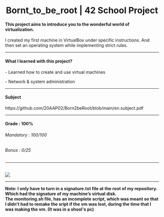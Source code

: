 <h1 align="center"> Bornt_to_be_root | 42 School Project </h1>
<h4>This project aims to introduce you to the wonderful world of virtualization.</h4>
<p>I created my first machine in VirtualBox under specific instructions. And then set an operating system while implementing strict rules.</p>

-----

<h4>What I learned with this project?</h4>
<p>- Learned how to create and use virtual machines</p>
<p>- Network & system administration</p>

-----

<h4>Subject</h4>
https://github.com/20AAP02/Born2beRoot/blob/main/en.subject.pdf

-----

<h4>Grade : 100%</h4>
<h6>Mandatory : 100/100</h6>
<h6>Bonus : 0/25</h6>

-----

<br>
 <img src="https://ebs-integrator.com/wp-content/uploads/2021/07/VM-1.jpg"
      onerror="this.onerror=null;this.src='https://www.google.com/url?sa=i&url=https%3A%2F%2Fmemegenerator.net%2Finstance%2F63013534%2Fcorrection-guy-no-no-no-thats-okay-your-services-will-no-longer-be-required&psig=AOvVaw3I6_XgwlRlXzEsTF6oL-d_&ust=1649186840153000&source=images&cd=vfe&ved=0CAoQjRxqFwoTCICJ2YKS-_YCFQAAAAAdAAAAABAJ';">

-----

<b>Note: I only have to turn in a signature.txt file at the root of my repository. Which had the signature of my machine’s virtual disk.<br>
The monitoring.sh file, has an incomplete script, which was meant so that I didn't had to remake the sript if the vm was lost, during the time that I was making the vm. (It was in a shool's pc)</b>
